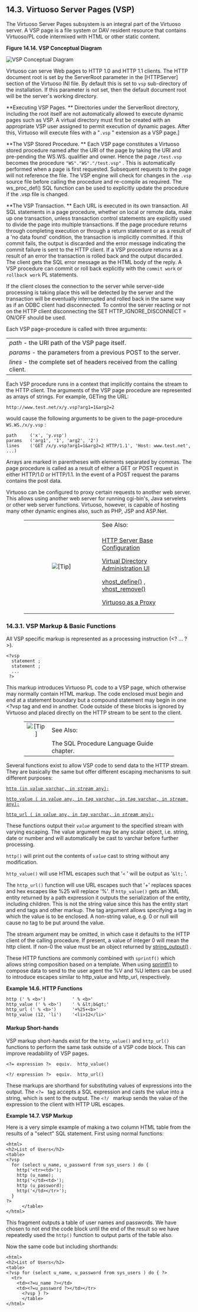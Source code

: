 <div id="vsp1" class="section">

<div class="titlepage">

<div>

<div>

## 14.3. Virtuoso Server Pages (VSP)

</div>

</div>

</div>

The Virtuoso Server Pages subsystem is an integral part of the Virtuoso
server. A VSP page is a file system or DAV resident resource that
contains Virtuoso/PL code intermixed with HTML or other static content.

<div class="figure-float">

<div id="vspconcept" class="figure">

**Figure 14.14. VSP Conceptual Diagram**

<div class="figure-contents">

<div class="mediaobject">

![VSP Conceptual Diagram](images/vspconcept.jpg)

</div>

</div>

</div>

  

</div>

Virtuoso can serve Web pages to HTTP 1.0 and HTTP 1.1 clients. The HTTP
document root is set by the ServerRoot parameter in the \[HTTPServer\]
section of the Virtuoso INI file. By default this is set to `vsp`
sub-directory of the installation. If this parameter is not set, then
the default document root will be the server's working directory.

**Executing VSP Pages. ** Directories under the ServerRoot directory,
including the root itself are not automatically allowed to execute
dynamic pages such as VSP. A virtual directory must first be created
with an appropriate VSP user assigned to permit execution of dynamic
pages. After this, Virtuoso will execute files with a "`.vsp` "
extension as a VSP page.\]

**The VSP Stored Procedure. ** Each VSP page constitutes a Virtuoso
stored procedure named after the URI of the page by taking the URI and
pre-pending the WS.WS. qualifier and owner. Hence the page `/test.vsp`
becomes the procedure `"WS"."WS"."/test.vsp"` . This is automatically
performed when a page is first requested. Subsequent requests to the
page will not reference the file. The VSP engine will check for changes
in the `.vsp` source file before calling the procedure and re-compile as
required. The ws_proc_def() SQL function can be used to explicitly
update the procedure if the .vsp file is changed.

**The VSP Transaction. ** Each URL is executed in its own transaction.
All SQL statements in a page procedure, whether on local or remote data,
make up one transaction, unless transaction control statements are
explicitly used to divide the page into multiple transactions. If the
page procedure returns through completing execution or through a return
statement or as a result of a 'no data found' condition, the transaction
is implicitly committed. If this commit fails, the output is discarded
and the error message indicating the commit failure is sent to the HTTP
client. If a VSP procedure returns as a result of an error the
transaction is rolled back and the output discarded. The client gets the
SQL error message as the HTML body of the reply. A VSP procedure can
commit or roll back explicitly with the `commit work` or `rollback work`
PL statements.

If the client closes the connection to the server while server-side
processing is taking place this will be detected by the server and the
transaction will be eventually interrupted and rolled back in the same
way as if an ODBC client had disconnected. To control the server
reacting or not on the HTTP client disconnecting the SET
HTTP_IGNORE_DISCONNECT = ON/OFF should be used.

Each VSP page-procedure is called with three arguments:

|                                                                                                       |
|-------------------------------------------------------------------------------------------------------|
| <span class="emphasis">*path*</span> - the URI path of the VSP page itself.                           |
| <span class="emphasis">*params*</span> - the parameters from a previous POST to the server.           |
| <span class="emphasis">*lines*</span> - the complete set of headers received from the calling client. |

Each VSP procedure runs in a context that implicitly contains the stream
to the HTTP client. The arguments of the VSP page procedure are
represented as arrays of strings. For example, GETing the URL:

``` programlisting
http://www.test.net/x/y.vsp?arg1=1&arg2=2
```

would cause the following arguments to be given to the page-procedure
`WS.WS./x/y.vsp` :

``` programlisting
path     ('x', 'y.vsp')
params   ('arg1', '1', 'arg2', '2')
lines    ('GET /x/y.vsp?arg1=1&arg2=2 HTTP/1.1', 'Host: www.test.net', ...)
```

Arrays are marked in parentheses with elements separated by commas. The
page procedure is called as a result of either a GET or POST request in
either HTTP/1.0 or HTTP/1.1. In the event of a POST request the params
contains the post data.

Virtuoso can be configured to proxy certain requests to another web
server. This allows using another web server for running cgi-bin's, Java
servelets or other web server functions. Virtuoso, however, is capable
of hosting many other dynamic engines also, such as PHP, JSP and
ASP.Net.

<div class="tip" style="margin-left: 0.5in; margin-right: 0.5in;">

<table data-border="0" data-summary="Tip: See Also:">
<colgroup>
<col style="width: 50%" />
<col style="width: 50%" />
</colgroup>
<tbody>
<tr class="odd">
<td rowspan="2" style="text-align: center;" data-valign="top"
width="25"><img src="images/tip.png" alt="[Tip]" /></td>
<td style="text-align: left;">See Also:</td>
</tr>
<tr class="even">
<td style="text-align: left;" data-valign="top"><p><a
href="ch-webappdevelopment.html#vspconf" class="link"
title="14.1.1. HTTP Server Base Configuration">HTTP Server Base
Configuration</a></p>
<p><a href="admui.internetdomains.html#httpvirtualdirs" class="link"
title="HTTP Virtual Directories">Virtual Directory Administration
UI</a></p>
<p><a href="fn_vhost_define.html" class="link"
title="VHOST_DEFINE">vhost_define()</a> , <a href="fn_vhost_remove.html"
class="link" title="VHOST_REMOVE">vhost_remove()</a></p>
<p><a href="ch-webappdevelopment.html#virtproxy" class="link"
title="Virtuoso As A Proxy">Virtuoso as a Proxy</a></p></td>
</tr>
</tbody>
</table>

</div>

<div id="vspmarkup" class="section">

<div class="titlepage">

<div>

<div>

### 14.3.1. VSP Markup & Basic Functions

</div>

</div>

</div>

All VSP specific markup is represented as a processing instruction (\<?
... ?\>).

``` programlisting
<?vsp
  statement ;
  statement ;
  ...
 ?>
```

This markup introduces Virtuoso PL code to a VSP page, which otherwise
may normally contain HTML markup. The code enclosed must begin and end
at a statement boundary but a compound statement may begin in one \<?vsp
tag and end in another. Code outside of these blocks is ignored by
Virtuoso and placed directly on the HTTP stream to be sent to the
client.

<div class="tip" style="margin-left: 0.5in; margin-right: 0.5in;">

|                            |                                           |
|:--------------------------:|:------------------------------------------|
| ![\[Tip\]](images/tip.png) | See Also:                                 |
|                            | The SQL Procedure Language Guide chapter. |

</div>

Several functions exist to allow VSP code to send data to the HTTP
stream. They are basically the same but offer different escaping
mechanisms to suit different purposes:

<a href="fn_http.html" class="link" title="http"><code
class="code">http (in </code><em><code>value</code></em><code
class="code"> varchar, in </code><em><code>stream</code></em><code
class="code"> any);</code></a>

<a href="fn_http_value.html" class="link" title="http_value"><code
class="code">http_value ( in </code><em><code>value</code></em><code
class="code"> any, in </code><em><code>tag</code></em><code
class="code"> varchar, in </code><em><code>tag</code></em><code
class="code"> varchar, in </code><em><code>stream</code></em><code
class="code"> any);</code></a>

<a href="fn_http_url.html" class="link" title="http_url"><code
class="code">http_url ( in </code><em><code>value</code></em><code
class="code"> any, in </code><em><code>tag</code></em><code
class="code"> varchar, in </code><em><code>stream</code></em><code
class="code"> any);</code></a>

These functions output their *`value`* argument to the specified stream
with varying escaping. The value argument may be any scalar object, i.e.
string, date or number and will automatically be cast to varchar before
further processing.

`http()` will print out the contents of *`value`* cast to string without
any modification.

`http_value()` will use HTML escapes such that '`<` ' will be output as
'`&lt;` '.

The `http_url()` function will use URL escapes such that '+' replaces
spaces and hex escapes like %25 will replace '%'. If `http_value()` gets
an XML entity returned by a path expression it outputs the serialization
of the entity, including children. This is not the string value since
this has the entity start and end tags and other markup. The tag
argument allows specifying a tag in which the value is to be enclosed. A
non-string value, e.g. 0 or null will cause no tag to be put around the
value.

The stream argument may be omitted, in which case it defaults to the
HTTP client of the calling procedure. If present, a value of integer 0
will mean the http client. If non-0 the value must be an object returned
by <a href="fn_string_output.html" class="link"
title="string_output">string_output()</a> .

These HTTP functions are commonly combined with `sprintf()` which allows
string composition based on a template. When using
<a href="fn_sprintf.html" class="link" title="sprintf">sprintf()</a> to
compose data to send to the user agent the %V and %U letters can be used
to introduce escapes similar to http_value and http_url, respectively.

<div id="ex_httpfunctions" class="example">

**Example 14.6. HTTP Functions**

<div class="example-contents">

``` programlisting
http (' % <b>')          ' % <b>'
http_value (' % <b>')    ' % &lt;b&gt;'
http_url (' % <b>')      '+%25+<b>'
http_value (12, 'li')    '<li>12</li>'
```

</div>

</div>

  

<div id="vspmarkupshort" class="section">

<div class="titlepage">

<div>

<div>

#### Markup Short-hands

</div>

</div>

</div>

VSP markup short-hands exist for the `http_value()` and `http_url()`
functions to perform the same task outside of a VSP code block. This can
improve readability of VSP pages.

``` programlisting
<?= expression ?>  equiv.  http_value()
```

``` programlisting
<?/ expression ?>  equiv.  http_url()
```

These markups are shorthand for substituting values of expressions into
the output. The `<?= ` tag accepts a SQL expression and casts the value
into a string, which is sent to the output. The `<?/ ` markup sends the
value of the expression to the client with HTTP URL escapes.

<div id="vspmkup" class="example">

**Example 14.7. VSP Markup**

<div class="example-contents">

Here is a very simple example of making a two column HTML table from the
results of a "select" SQL statement. First using normal functions:

``` programlisting
<html>
<h2>List of Users</h2>
<table>
<?vsp
  for (select u_name, u_password from sys_users ) do {
    http('<tr><td>');
    http (u_name);
    http('</td><td>');
    http (u_password);
    http('</td></tr>');
  }
?>
      </table>
</html>
```

This fragment outputs a table of user names and passwords. We have
chosen to not end the code block until the end of the result so we have
repeatedly used the `http()` function to output parts of the table also.

Now the same code but including shorthands:

``` programlisting
<html>
<h2>List of Users</h2>
<table>
<?vsp for (select u_name, u_password from sys_users ) do { ?>
  <tr>
    <td><?=u_name ?></td>
    <td><?=u_password ?></td></tr>
      <?vsp } ?>
      </table>
</html>
```

</div>

</div>

  

</div>

</div>

</div>
